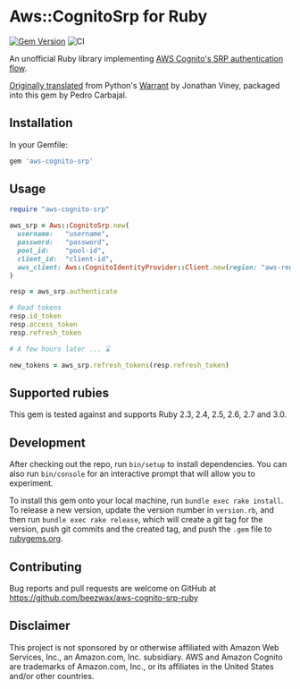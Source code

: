 # Aws::CognitoSrp for Ruby

[![Gem Version](https://badge.fury.io/rb/aws-cognito-srp.svg?style=flat)](https://rubygems.org/gems/aws-cognito-srp)
![CI](https://github.com/beezwax/aws-cognito-srp-ruby/workflows/CI/badge.svg)

An unofficial Ruby library implementing
[AWS Cognito's SRP authentication flow](https://docs.aws.amazon.com/cognito/latest/developerguide/amazon-cognito-user-pools-authentication-flow.html#Using-SRP-password-verification-in-custom-authentication-flow).

[Originally
translated](https://gist.github.com/jviney/5fd0fab96cd70d5d46853f052be4744c#file-aws_cognito_srp-rb-L4)
from Python's [Warrant](https://github.com/capless/warrant) by Jonathan Viney,
packaged into this gem by Pedro Carbajal.

## Installation

In your Gemfile:

```ruby
gem 'aws-cognito-srp'
```

## Usage

```ruby
require "aws-cognito-srp"

aws_srp = Aws::CognitoSrp.new(
  username:   "username",
  password:   "password",
  pool_id:    "pool-id",
  client_id:  "client-id",
  aws_client: Aws::CognitoIdentityProvider::Client.new(region: "aws-region")
)

resp = aws_srp.authenticate

# Read tokens
resp.id_token
resp.access_token
resp.refresh_token

# A few hours later ... ⌛️

new_tokens = aws_srp.refresh_tokens(resp.refresh_token)
```

## Supported rubies

This gem is tested against and supports Ruby 2.3, 2.4, 2.5, 2.6, 2.7 and 3.0.

## Development

After checking out the repo, run `bin/setup` to install dependencies. You can
also run `bin/console` for an interactive prompt that will allow you to
experiment.

To install this gem onto your local machine, run `bundle exec rake install`. To
release a new version, update the version number in `version.rb`, and then run
`bundle exec rake release`, which will create a git tag for the version, push
git commits and the created tag, and push the `.gem` file to
[rubygems.org](https://rubygems.org).

## Contributing

Bug reports and pull requests are welcome on GitHub at
https://github.com/beezwax/aws-cognito-srp-ruby

## Disclaimer

This project is not sponsored by or otherwise affiliated with Amazon Web
Services, Inc., an Amazon.com, Inc. subsidiary. AWS and Amazon Cognito are
trademarks of Amazon.com, Inc., or its affiliates in the United States and/or
other countries.
